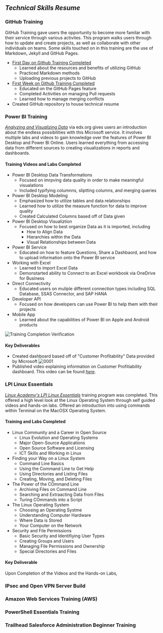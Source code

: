 ## _Technical Skills Resume_

### GitHub Training  
GitHub Training gave users the opportunity to become more familar with their service through various activites. This program walks users through how to update and create projects, as well as collaborate with other individuals on teams. Some skills touched on in this training are the use of Markdown, Jekyll and GitHub Pages. 

 -  [First Day on Github Training Completed](https://lab.github.com/githubtraining/paths/first-day-on-github)
    - Learned about the resources and benefits of utilizing GitHub
    - Practiced Markdown methods
    - Uploading previous projects to GitHub 
 - [First Week on Github Training Completed](https://lab.github.com/githubtraining/paths/first-week-on-github)
    - Educated on the GitHub Pages feature 
    - Completed Activities on managing Pull requests
    - Learned how to manage merging conflicts 
 - Created GitHub repository to house technical resume  

### Power BI Training 
[_Analyzing and Visualizing Data_](https://courses.edx.org/courses/course-v1:Microsoft+DAT207x+2T2019/course/) via edx.org gives users an introduction about the endless possibilities with this Microsoft service. It involves multiple labs and videos to gain knowledge over the features of Power BI Desktop and Power BI Online. Users learned everything from accessing data from different sources to creating visualizations in reports and dashboards. 

#### Training Videos and Labs Completed
 - Power BI Desktop Data Transformations
    - Focused on imrpving data quality in order to make meaningful visualations 
    - Included typifying columnns, sliptting columns, and merging queries 
 - Power BI Desktop Modeling 
    - Emphasized how to utilize tables and data relationships
    - Learned how to utilize the measure function for data to improve quality 
    - Created Calculated Columns based off of Data given
 - Power BI Desktop Visualiztion 
    - Focused on how to best organize Data as it is imported, including 
      - How to Align Data 
      - Hierarchies within the Data 
      - Visual Relationships between Data 
 - Power BI Service 
    - Educated on how to feature Questions, Share a Dashbaord, and how to upload information onto the Power BI service 
 - Working with Excel
    - Learned to import Excel Data
    - Demonstarted ability to Connect to an Excel workbook via OneDrive for Business
 - Direct Connectivity 
    - Educated users on muliple different connection types including SQL Database, SSAS Connector, and SAP HANA
 - Developer API 
    - Focused on how developers can use Power BI to help them with their projects
 - Mobile App 
    - Learned about the capabilities of Power BI on Apple and Android products 

![Training Completion Verification](https://user-images.githubusercontent.com/54654991/65929035-e87bca00-e3c5-11e9-90ec-5ceb307854f6.jpg)

 #### Key Deliverables 
 - Created dashboard based off of "Customer Profitability" Data provided by Microsoft 
 ![0001](https://user-images.githubusercontent.com/54654991/65926661-f62c5200-e3bb-11e9-8fd8-102b2bd97321.jpg)
 - Published video explaining information on Customer Profitiability dashboard. This video can be found [_here_](https://youtu.be/aT6eyjUjpxE). 
 
### LPI Linux Essentials 
[_Linux Academy's LPI Linux Essentials_](https://linuxacademy.com/cp/modules/view/id/346) training program was completed. This offered a high level look at the Linux Operating System through self guided videos and hands-on labs. Offered an introduction into using commands within Terminal on the MacOSX Operating System. 


#### Training and Labs Completed 
- Linux Community and a Career in Open Source
   - Linux Evolution and Operating Systems
   - Major Open-Source Applications
   - Open Source Software and Licensing 
   - ICT Skills and Working in Linux
- Finding your Way on a Linux System 
   - Command Line Basics 
   - Using the Command Line to Get Help 
   - Using Directories and Listing Files 
   - Creating, Moving, and Deleting Files 
- The Power of the COmmand Line 
   - Archiving Files on Command Line 
   - Searching and Extraacting Data from Files 
   - Turing COmmands into a Script 
- The Linux Operating System 
   - Choosing an Operating Systme 
   - Understanding Computer Hardware 
   - Where Data is Stored 
   - Your Computer on the Network 
- Security and File Permissions 
   - Basic Security and Identifiying User Types 
   - Creating Groups and Users
   - Managing File Permissions and Ownership 
   - Special Directories and Files 
   
#### Key Deliverable 
Upon Completion of the Videos and the Hands-on Labs, 

### IPsec and Open VPN Server Build 



### Amazon Web Services Training (AWS) 



### PowerShell Essentials Training



### Trailhead Salesforce Administration Beginner Training



